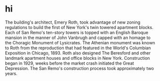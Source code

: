 # <b>hi</b>
The building's architect, Emery Roth, took advantage of new zoning regulations to build the first of New York's twin towered apartment blocks. Each of San Remo's ten-story towers is topped with an English Baroque mansion in the manner of John Vanbrugh and capped with an homage to the Choragic Monument of Lysicrates. The Athenian monument was known to Roth from the reproduction that had featured in the World's Columbian Exposition in Chicago, 1893. Roth also designed The Beresford and other landmark apartment houses and office blocks in New York. Construction began in 1929, weeks before the market crash initiated the Great Depression. The San Remo's construction process took approximately two years.